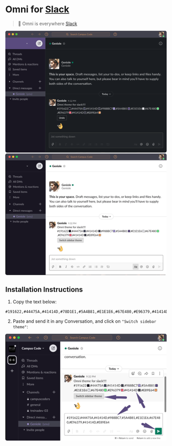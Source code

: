 # Omni for [Slack](https://slack.com)

> 🎨 Omni is everywhere [Slack](https://slack.com)

<img src=".github/slack_dark.png" alt="Slack with dark-mode and Omni theme" style="border-radius: 5px"/>
<img src=".github/slack_light.png" alt="Slack with light-mode and Omni theme" style="border-radius: 5px"/>

## Installation Instructions

1.  Copy the text below:

```
#191622,#44475A,#41414D,#78D1E1,#5A4B81,#E1E1E6,#67E480,#E96379,#41414D,#E89E64
```

2.  Paste and send it in any Conversation, and click on `"Switch sidebar theme"`:

<img src=".github/install.png" alt="Installation instructions" style="border-radius: 5px"/>
